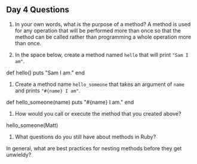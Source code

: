 ## Day 4 Questions

1. In your own words, what is the purpose of a method? A method is used for any operation that will be performed more than once so that the method can be called rather than programming a whole operation more than once.

1. In the space below, create a method named `hello` that will print `"Sam I am"`.

def hello()
  puts "Sam I am."
end

1. Create a method name `hello_someone` that takes an argument of `name` and prints `"#{name} I am"`.

def hello_someone(name)
  puts "#{name} I am."
end

1. How would you call or execute the method that you created above?

hello_someone(Matt)

1. What questions do you still have about methods in Ruby?

In general, what are best practices for nesting methods before they get unwieldy?
